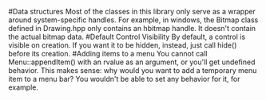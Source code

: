 #Data structures
Most of the classes in this library only serve as a wrapper around system-specific handles.
For example, in windows, the Bitmap class defined in Drawing.hpp only contains an hbitmap handle. It doesn't contain the actual bitmap data.
#Default Control Visibility
By default, a control is visible on creation.
If you want it to be hidden, instead, just call hide()
before its creation.
#Adding items to a menu
You cannot call Menu::appendItem() with an rvalue as an argument, or you'll get undefined behavior.
This makes sense: why would you want to add a temporary menu item to a menu bar? You wouldn't be able to set any behavior for it, for example.
